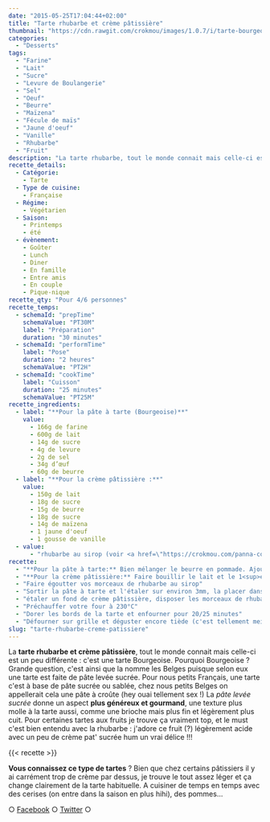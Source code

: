 ```yaml
---
date: "2015-05-25T17:04:44+02:00"
title: "Tarte rhubarbe et crème pâtissière"
thumbnail: "https://cdn.rawgit.com/crokmou/images/1.0.7/i/tarte-bourgeoise-rhubarbe-recette-crokmou-blog-culinaire1.jpg"
categories:
  - "Desserts"
tags:
  - "Farine"
  - "Lait"
  - "Sucre"
  - "Levure de Boulangerie"
  - "Sel"
  - "Oeuf"
  - "Beurre"
  - "Maïzena"
  - "Fécule de maïs"
  - "Jaune d'oeuf"
  - "Vanille"
  - "Rhubarbe"
  - "Fruit"
description: "La tarte rhubarbe, tout le monde connait mais celle-ci est un peu différente : c'est une tarte Bourgeoise. Pourquoi Bourgeoise ? ..."
recette_details:
  - Catégorie:
    - Tarte
  - Type de cuisine:
    - Française
  - Régime:
    - Végétarien
  - Saison:
    - Printemps
    - été
  - évènement:
    - Goûter
    - Lunch
    - Diner
    - En famille
    - Entre amis
    - En couple
    - Pique-nique
recette_qty: "Pour 4/6 personnes"
recette_temps:
  - schemaId: "prepTime"
    schemaValue: "PT30M"
    label: "Préparation"
    duration: "30 minutes"
  - schemaId: "performTime"
    label: "Pose"
    duration: "2 heures"
    schemaValue: "PT2H"
  - schemaId: "cookTime"
    label: "Cuisson"
    duration: "25 minutes"
    schemaValue: "PT25M"
recette_ingredients:
  - label: "**Pour la pâte à tarte (Bourgeoise)**"
    value:
      - 166g de farine
      - 600g de lait
      - 14g de sucre
      - 4g de levure
      - 2g de sel
      - 34g d’œuf
      - 60g de beurre
  - label: "**Pour la crème pâtissière :**"
    value:
      - 150g de lait
      - 18g de sucre
      - 15g de beurre
      - 18g de sucre
      - 14g de maïzena
      - 1 jaune d'oeuf
      - 1 gousse de vanille
  - value:
      - "rhubarbe au sirop (voir <a href=\"https://crokmou.com/panna-cotta-vegan-a-la-vanille-et-sa-gelee-de-rhubarbe-vegan-vanilla-panna-cotta-with-rhubarb-jelly/\" target=\"_blank\">Panna Cotta à la rhubarbe</a>)"
recette:
  - "**Pour la pâte à tarte:** Bien mélanger le beurre en pommade. Ajouter le sucre et le sel, mélanger de nouveau. Ajouter l’œuf puis la farine et la levure Bien mélanger jusqu’à l’obtention d’une pâte homogène mais pas trop non plus afin de ne pas développer le réseau de gluten. Filmer et mettre au frais de 2 à 24h"
  - "**Pour la crème pâtissière:** Faire bouillir le lait et le 1<sup>er</sup> sucre. Mélanger le 2<sup>ème</sup> sucre et la maïzena. Ajoutez l’œuf et mélanger de nouveau. Verser un peu de lait bouilli dans le mélange sucre/maïzena/œuf. Mélanger et reverser dans le reste de lait encore sur la casserole Lorsque le mélange commence à faire des bulles, continuer de mélanger et stériliser l’appareil encore 2 minutes Ajouter le beurre, mélanger et verser la crème pâtissière sur une plaque préalablement recouverte de papier film Filmer la crème pâtissière au contact et faire refroidir rapidement"
  - "Faire égoutter vos morceaux de rhubarbe au sirop"
  - "Sortir la pâte à tarte et l'étaler sur environ 3mm, la placer dans votre moule à tarte préalablement (bien) beurré et foncer (c'est à dire ajuster votre pâte selon le moule, couper les bords tout ça)."
  - "étaler un fond de crème pâtissière, disposer les morceaux de rhubarbe comme il vous semble et laisser 'pousser' la tarte pendant environ 30 minutes à l'air libre"
  - "Préchauffer votre four à 230°C"
  - "Dorer les bords de la tarte et enfourner pour 20/25 minutes"
  - "Défourner sur grille et déguster encore tiède (c'est tellement meilleur !!!)"
slug: "tarte-rhubarbe-creme-patissiere"
---
```


La **tarte rhubarbe et crème pâtissière**, tout le monde connait mais celle-ci est un peu différente : c'est une tarte Bourgeoise. Pourquoi Bourgeoise ? Grande question, c'est ainsi que la nomme les Belges puisque selon eux une tarte est faite de pâte levée sucrée. Pour nous petits Français, une tarte c'est à base de pâte sucrée ou sablée, chez nous petits Belges on appellerait cela une pâte à croûte (hey ouai tellement sex !) La _pâte levée sucrée_ donne un aspect **plus généreux et gourmand**, une texture plus molle à la tarte aussi, comme une brioche mais plus fin et légèrement plus cuit. Pour certaines tartes aux fruits je trouve ça vraiment top, et le must c'est bien entendu avec la rhubarbe : j'adore ce fruit (?) légèrement acide avec un peu de crème pat' sucrée hum un vrai délice !!!

{{< recette >}}

**Vous connaissez ce type de tartes** ? Bien que chez certains pâtissiers il y ai carrément trop de crème par dessus, je trouve le tout assez léger et ça change clairement de la tarte habituelle. A cuisiner de temps en temps avec des cerises (on entre dans la saison en plus hihi), des pommes...

○ [Facebook](https://www.facebook.com/crokmou.blog) ○ [Twitter](https://twitter.com/Crokmou) ○
